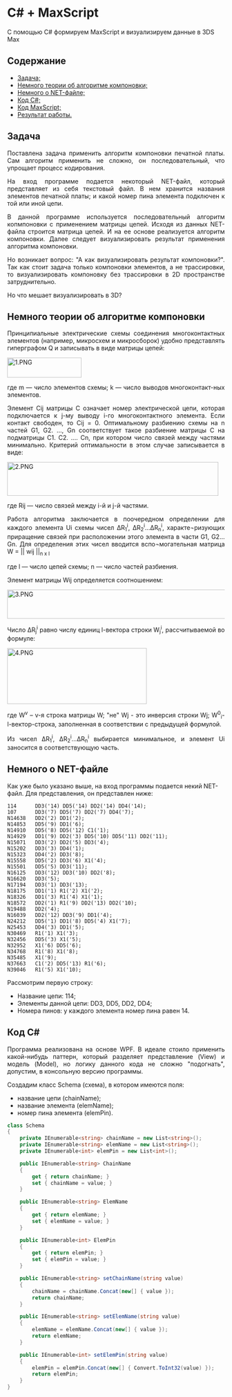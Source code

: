 # C# + MaxScript
С помощью C# формируем MaxScript и визуализируем данные в 3DS Max
<h2>Содержание</h2>
<ul>
  <li><a href="#task">Задача;</a></li>
  <li><a href="#theory">Немного теории об алгоритме компоновки;</a></li>
  <li><a href="#net">Немного о NET-файле;</a></li>
  <li><a href="#sharp">Код С#;</a></li>
  <li><a href="#max">Код MaxScript;</a></li>
  <li><a href="#result">Результат работы.</a></li>
</ul>

<h2 id="task">Задача</h2>
<p align="justify">
Поставлена задача применить алгоритм компоновки печатной платы. Сам алгоритм применить не сложно, он последовательный, что упрощает процесс кодирования.
</p>

<p align="justify">
На вход программе подается некоторый NET-файл, который представляет из себя текстовый файл. В нем хранится названия элементов печатной платы; и какой номер пина элемента подключен к той или иной цепи.
</p>

<p align="justify">
В данной программе используется последовательный алгоритм копмпоновки с применением матрицы цепей. Исходя из данных NET-файла строится матрица цепей. И на ее основе реализуется алгоритм компоновки. Далее следует визуализировать результат применения алгоритма компоновки.
</p>

<p align="justify">
Но возникает вопрос: "А как визуализировать результат компоновки?". Так как стоит задача только компоновки элементов, а не трассировки, то визуализировать компоновку без трассировки в 2D пространстве затруднительно.
</p>

<p align="justify">
Но что мешает визуализировать в 3D?
</p>

<h2 id="theory">Немного теории об алгоритме компоновки</h2>

<p align="justify">
Принципиальные электрические схемы соединения многоконтактных элементов (например, микросхем и микросборок) удобно представлять гиперграфом Q и записывать в виде матрицы цепей:
</p>

<p>
<img src="https://img-fotki.yandex.ru/get/477464/49342033.0/0_23bb14_3fa750ed_orig.png" width="172" height="46" border="0" title="1.PNG" alt="1.PNG"/>
</p>

<p align="justify">
где m — число элементов схемы; k — число выводов многоконтакт-ных элементов.
</p>

<p align="justify">
Элемент Сij матрицы С означает номер электрической цепи, которая подключается к j-му выводу i-го многоконтактного элемента. Если контакт свободен, то Сij = 0. Оптимальному разбиению схемы на n частей G1, G2. …, Gn соответствует такое разбиение матрицы С на подматрицы С1. С2. .... Сn, при котором число связей между частями минимально. Критерий оптимальности в этом случае записывается в виде:
</p>

<p>
<img src="https://img-fotki.yandex.ru/get/772910/49342033.0/0_23bb15_901896b1_orig.png" width="489" height="78" border="0" title="2.PNG" alt="2.PNG"/>
</p>

<p>
где Rij — число связей между i-й и j-й частями.
</p>

<p align="justify">
Работа алгоритма заключается в поочередном определении для каждого элемента Ui схемы чисел ∆R<sub>1</sub><sup>i</sup>, ∆R<sub>2</sub><sup>i</sup>…∆R<sub>n</sub><sup>i</sup>, характе¬ризующих приращение связей при расположении этого элемента в части G1, G2…Gn. Для определения этих чисел вводится вспо¬могательная матрица W = || wij ||<sub>n x l</sub>
</p>
<p>
где l — число цепей схемы; n — число частей разбиения.
</p>

<p>
Элемент матрицы Wij определяется соотношением:
</p>

<p>
<img src="https://img-fotki.yandex.ru/get/962386/49342033.0/0_23bb16_f0688493_orig.png" width="541" height="67" border="0" title="3.PNG" alt="3.PNG"/>
</p>

<p align="justify">
Число ∆R<sub>j</sub><sup>i</sup> равно числу единиц l-вектора строки W<sub>j</sub><sup>i</sup>, рассчитываемой во формуле:
</p>

<p>
<img src="https://img-fotki.yandex.ru/get/962386/49342033.0/0_23bb17_6a041f4_orig.png" width="323" height="129" border="0" title="4.PNG" alt="4.PNG"/>
</p>

<p align="justify">
где W<sup>v</sup> – v-я строка матрицы W; "не" Wj - это инверсия строки Wj; W<sup>0</sup><sub>i</sub>- l-вектор-строка, заполненная в соответствии с предыдущей формулой.
</p>

<p align="justify">
Из чисел ∆R<sub>1</sub><sup>i</sup>, ∆R<sub>2</sub><sup>i</sup>…∆R<sub>n</sub><sup>i</sup> выбирается минимальное, и элемент Ui заносится в соответствующую часть.
</p>

<h2 id="net">Немного о NET-файле</h2>

<p>
Как уже было указано выше, на вход программы подается некий NET-файл. Для представления, он представлен ниже:
</p>

```
114      DD3('14) DD5('14) DD2('14) DD4('14);
107      DD3('7) DD5('7) DD2('7) DD4('7);
N14638   DD2('2) DD1('2);
N14853   DD5('9) DD1('6);
N14910   DD5('8) DD5('12) C1('1);
N14929   DD1('9) DD2('3) DD5('10) DD5('11) DD2('11);
N15071   DD3('2) DD2('5) DD3('4);
N15202   DD3('3) DD4('1);
N15323   DD4('2) DD3('8);
N15558   DD5('2) DD3('6) X1('4);
N15501   DD5('5) DD3('11);
N16125   DD3('12) DD3('10) DD2('8);
N16620   DD3('5);
N17194   DD3('1) DD3('13);
N18175   DD1('1) R1('2) X1('2);
N18326   DD1('3) R1('4) X1('1);
N18572   DD2('1) R1('9) DD2('13) DD2('10);
N19488   DD2('4);
N16039   DD2('12) DD3('9) DD1('4);
N24212   DD5('1) DD1('8) DD5('4) X1('7);
N25453   DD4('3) DD1('5);
N30469   R1('1) X1('3);
N32456   DD5('3) X1('5);
N32952   X1('6) DD5('6);
N34768   R1('8) X1('8);
N35485   X1('9);
N37663   C1('2) DD5('13) R1('6);
N39046   R1('5) X1('10);

```

<p>
Рассмотрим первую строку:
<ul>
  <li>Название цепи: 114;</li>
  <li>Элементы данной цепи: DD3, DD5, DD2, DD4;</li>
  <li>Номера пинов: у каждого элемента номер пина равен 14.</li>
</ul>
</p>

<h2 id="sharp">Код C#</h2>

<p align="justify">
Программа реализована на основе WPF. В идеале стоило применить какой-нибудь паттерн, который разделяет представление (View) и модель (Model), но логику данного кода не сложно "подогнать", допустим, в консольную версию программы.
</p>

<p>
Создадим класс Schema (схема), в котором имеются поля:
<ul>
  <li>название цепи (chainName);</li>
  <li>название элемента (elemName);</li>
  <li>номер пина элемента (elemPin).</li>
</ul>
</p>

```C#
class Schema
{
    private IEnumerable<string> chainName = new List<string>();
    private IEnumerable<string> elemName = new List<string>();
    private IEnumerable<int> elemPin = new List<int>();

    public IEnumerable<string> СhainName
    {
        get { return chainName; }
        set { chainName = value; }
    }

    public IEnumerable<string> ElemName
    {
        get { return elemName; }
        set { elemName = value; }
    }

    public IEnumerable<int> ElemPin
    {
        get { return elemPin; }
        set { elemPin = value; }
    }

    public IEnumerable<string> setChainName(string value)
    {
        chainName = chainName.Concat(new[] { value });
        return chainName;
    }

    public IEnumerable<string> setElemName(string value)
    {
        elemName = elemName.Concat(new[] { value });
        return elemName;
    }

    public IEnumerable<int> setElemPin(string value)
    {
        elemPin = elemPin.Concat(new[] { Convert.ToInt32(value) });
        return elemPin;
    }
}
```

